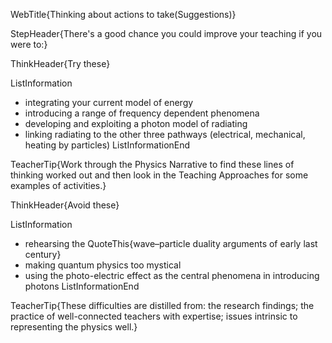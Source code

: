 WebTitle{Thinking about actions to take(Suggestions)}

StepHeader{There's a good chance you could improve your teaching if you were to:}

ThinkHeader{Try these}

ListInformation
- integrating your current model of energy
- introducing a range of frequency dependent phenomena
- developing and exploiting a photon model of radiating
- linking radiating to the other three pathways (electrical, mechanical, heating by particles)
ListInformationEnd

TeacherTip{Work through the Physics Narrative to find these lines of thinking worked out and then look in the Teaching Approaches for some examples of activities.}

ThinkHeader{Avoid these}

ListInformation
- rehearsing the QuoteThis{wave&ndash;particle duality arguments of early last century}
- making quantum physics too mystical
- using the photo-electric effect as the central phenomena in introducing photons
ListInformationEnd

TeacherTip{These difficulties are distilled from: the research findings; the practice of well-connected teachers with expertise; issues intrinsic to representing the physics well.}

